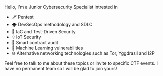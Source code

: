 Hello, I'm a Junior Cybersecurity Specialist intrested in
- 🗡️ Pentest
- 🌩️ DevSecOps methodology and SDLC
- 🔧 IaC and Test-Driven Security
- 💡 IoT Security
- 🔗 Smart contract audit
- 🤖 Machine Learning vulnerabilities
- 🌐 Alternative networking technologies such as Tor, Yggdrasil and I2P

Feel free to talk to me about these topics or invite to specific CTF events.
I have no permanent team so I will be glad to join yours!
